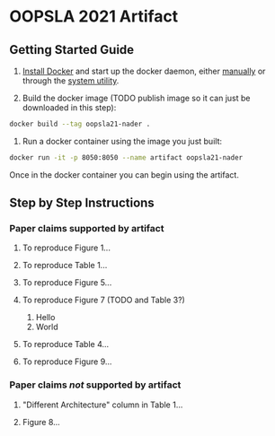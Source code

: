 # OOPSLA 2021 Artifact

## Getting Started Guide

1. [Install Docker](https://docs.docker.com/engine/install/) and start up the 
docker daemon, either 
[manually](https://docs.docker.com/config/daemon/#start-the-daemon-manually)
or through the 
[system utility](https://docs.docker.com/config/daemon/#start-the-daemon-using-operating-system-utilities).

1. Build the docker image (TODO publish image so it can just be downloaded in this step): 

```sh
docker build --tag oopsla21-nader .
```

1. Run a docker container using the image you just built: 

```sh
docker run -it -p 8050:8050 --name artifact oopsla21-nader
```

Once in the docker container you can begin using the artifact.

## Step by Step Instructions

### Paper claims supported by artifact

1. To reproduce Figure 1...

1. To reproduce Table 1... 

1. To reproduce Figure 5...

1. To reproduce Figure 7 (TODO and Table 3?)
   1. Hello
   1. World

1. To reproduce Table 4... 

1. To reproduce Figure 9...

### Paper claims _not_ supported by artifact

1. "Different Architecture" column in Table 1...

2. Figure 8...
